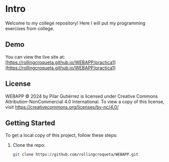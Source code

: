 # Intro

Welcome to my college repository! Here I will put my programming exercises from college.

## Demo

You can view the live site at: [https://rollingcroqueta.github.io/WEBAPP/practica1](https://rollingcroqueta.github.io/WEBAPP/practica1)

## License

WEBAPP © 2024 by Pilar Gutiérrez is licensed under Creative Commons Attribution-NonCommercial 4.0 International. To view a copy of this license, visit https://creativecommons.org/licenses/by-nc/4.0/

## Getting Started

To get a local copy of this project, follow these steps:

1. Clone the repo:
   ```bash
   git clone https://github.com/rollingcroqueta/WEBAPP.git